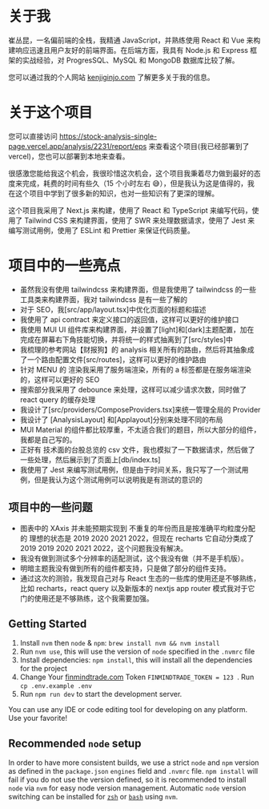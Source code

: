 # 关于我

崔丛昆，一名偏前端的全栈，我精通 JavaScript，并熟练使用 React 和 Vue 来构建响应迅速且用户友好的前端界面。在后端方面，我具有 Node.js 和 Express 框架的实战经验，对 ProgresSQL、MySQL 和 MongoDB 数据库比较了解。

您可以通过我的个人网站 [kenjiginjo.com](https://kenjiginjo.com) 了解更多关于我的信息。

# 关于这个项目

您可以直接访问 https://stock-analysis-single-page.vercel.app/analysis/2231/report/eps 来查看这个项目(我已经部署到了 vercel)，您也可以部署到本地来查看。

很感激您能给我这个机会，我很珍惜这次机会，这个项目我秉着尽力做到最好的态度来完成，耗费的时间有些久（15 个小时左右 😅），但是我认为这是值得的，我在这个项目中学到了很多新的知识，也对一些知识有了更深的理解。

这个项目我采用了 Next.js 来构建，使用了 React 和 TypeScript 来编写代码，使用了 Tailwind CSS 来构建界面，使用了 SWR 来处理数据请求，使用了 Jest 来编写测试用例，使用了 ESLint 和 Prettier 来保证代码质量。

# 项目中的一些亮点

- 虽然我没有使用 tailwindcss 来构建界面，但是我使用了 tailwindcss 的一些工具类来构建界面，我对 tailwindcss 是有一些了解的
- 对于 SEO，我[src/app/layout.tsx]中优化页面的标题和描述
- 我使用了 api contract 来定义接口的返回值，这样可以更好的维护接口
- 我使用 MUI UI 组件库来构建界面，并设置了[light]和[dark]主题配置，加在完成在屏幕右下角技能切换，并将统一的样式抽离到了[src/styles]中
- 我梳理的参考网站【财报狗】的 analysis 相关所有的路由，然后将其抽象成了一个路由配置文件[src/routes]，这样可以更好的维护路由
- 针对 MENU 的 渲染我采用了服务端渲染，所有的 a 标签都是在服务端渲染的，这样可以更好的 SEO
- 搜索部分我采用了 debounce 来处理，这样可以减少请求次数，同时做了 react query 的缓存处理
- 我设计了[src/providers/ComposeProviders.tsx]来统一管理全局的 Provider
- 我设计了 [AnalysisLayout] 和[Applayout]分别来处理不同的布局
- MUI Material 的组件都比较厚重，不太适合我们的题目，所以大部分的组件，我都是自己写的。
- 正好有 技术面的台股总览的 csv 文件，我也模拟了一下数据请求，然后做了一些处理，然后展示到了页面上[db/index.ts]
- 我使用了 Jest 来编写测试用例，但是由于时间关系，我只写了一个测试用例，但是我认为这个测试用例可以说明我是有测试的意识的

## 项目中的一些问题

- 图表中的 XAxis 并未能预期实现到 不重复的年份而且是按准确平均粒度分配的 理想的状态是 2019 2020 2021 2022，但现在 recharts 它自动分类成了 2019 2019 2020 2021 2022，这个问题我没有解决。
- 我没有做到测试多个分辨率的适配测试，这个我没有做（并不是手机版）。
- 明暗主题我没有做到所有的组件都支持，只是做了部分的组件支持。
- 通过这次的测验，我发现自己对与 React 生态的一些库的使用还是不够熟练，比如 recharts，react query 以及新版本的 nextjs app router 模式我对于它门的使用还是不够熟练，这个我需要加强。

## Getting Started

1. Install `nvm` then `node` & `npm`: `brew install nvm && nvm install`
2. Run `nvm use`, this will use the version of `node` specified in the `.nvmrc` file
3. Install dependencies: `npm install`, this will install all the dependencies for the project
4. Change Your [finmindtrade.com](https://finmindtrade.com/analysis/#/data/api) Token `FINMINDTRADE_TOKEN = 123 `. Run `cp .env.example .env`
5. Run `npm run dev` to start the development server.

You can use any IDE or code editing tool for developing on any platform. Use your favorite!

## Recommended `node` setup

In order to have more consistent builds, we use a strict `node` and `npm` version as defined in the `package.json` `engines` field and `.nvmrc` file. `npm install` will fail if you do not use the version defined, so it is recommended to install `node` via `nvm` for easy node version management. Automatic `node` version switching can be installed for [`zsh`](https://github.com/nvm-sh/nvm#zsh) or [`bash`](https://github.com/nvm-sh/nvm#bash) using `nvm`.

##
